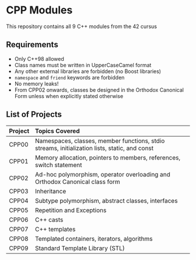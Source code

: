 # CPP Modules
This repository contains all 9 C++ modules from the 42 cursus

## Requirements
* Only C++98 allowed
* Class names must be written in UpperCaseCamel format
* Any other external libraries are forbidden (no Boost libraries)
* `namespace` and `friend` keywords are forbidden
* No memory leaks!
* From CPP02 onwards, classes be designed in the Orthodox Canonical Form unless when explicitly stated otherwise

## List of Projects
Project | Topics Covered
:------------ | :------------
CPP00 | Namespaces, classes, member functions, stdio streams, initialization lists, static, and const
CPP01 | Memory allocation, pointers to members, references, switch statement
CPP02 | Ad-hoc polymorphism, operator overloading and Orthodox Canonical class form
CPP03 | Inheritance
CPP04 | Subtype polymorphism, abstract classes, interfaces
CPP05 | Repetition and Exceptions
CPP06 | C++ casts
CPP07 | C++ templates
CPP08 | Templated containers, iterators, algorithms
CPP09 | Standard Template Library (STL)
